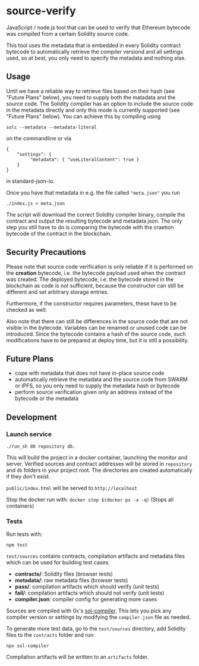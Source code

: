 # source-verify

JavaScript / node.js tool that can be used to verify that Ethereum bytecode was
compiled from a certain Solidity source code.

This tool uses the metadata that is embedded in every Solidity contract bytecode
to automatically retrieve the compiler versiond and all settings used, so at best,
you only need to specify the metadata and nothing else.

## Usage

Until we have a reliable way to retrieve files based on their hash (see
"Future Plans" below),
you need to supply both the matadata and the source code. The Solidity
compiler has an option to include the source code in the metadata directly
and only this mode is currently supported (see "Future Plans" below).
You can achieve this by compiling using

    solc --metadata --metadata-literal

on the commandline or via

    {
		"settings": {
			 "metadata": { "useLiteralContent": true }
		}
	}

in standard-json-io.

Once you have that metadata in e.g. the file called `"meta.json"` you run

    ./index.js < meta.json

The script will download the correct Solidity compiler binary, compile the
contract and output the resulting bytecode and metadata json. The only
step you still have to do is comparing the bytecode with the craetion
bytecode of the contract in the blockchain.

## Security Precautions

Please note that source code verification is only reliable if it is performed
on the **creation** bytecode, i.e. the bytecode payload used when the contract
was created. The deployed bytecode, i.e. the bytecode stored in the blockchain
as code is not sufficient, because the constructor can still be different and
set arbitrary storage entries.

Furthermore, if the constructor requires parameters, these have to be checked
as well.

Also note that there can still be differences in the source code that are not
visible in the bytecode. Variables can be renamed or unused code can be
introduced. Since the bytecode contains a hash of the source code, such
modifications have to be prepared at deploy time, but it is still a possibility.

## Future Plans

 - cope with metadata that does not have in-place source code
 - automatically retrieve the metadata and the source code from SWARM or IPFS,
   so you only need to supply the metadata hash or bytecode
 - perform source verification given only an address instead of the bytecode
   or the metadata

## Development

### Launch service
```
./run_sh 80 repository db.
```
This will build the project in a docker container, launching the monitor and server.
Verified sources and contract addresses will be stored in `repository` and `db` folders
in your project root. The directories are created automatically if they don't exist.

`public/index.html` will be served to `http://localhost`

Stop the docker run with: `docker stop $(docker ps -a -q)` (Stops all containers)

### Tests

Run tests with:
```
npm test
```

`test/sources` contains contracts, compilation artifacts and metadata files which can be used for building test cases.

+ **contracts/**: Solidity files (browser tests)
+ **metadata/**: raw metadata files (browser tests)
+ **pass/**: compilation artifacts which should verify (unit tests)
+ **fail/**: compilation artifacts which should not verify (unit tests)
+ **compiler.json**: compiler config for generating more cases

Sources are compiled with 0x's [sol-compiler][22]. This lets you pick any compiler version or settings by modifying the `compiler.json` file as needed.

To generate more test data, go to the `test/sources` directory, add Solidity files to the `contracts` folder and run:
```
npx sol-compiler
```

Compilation artifacts will be written to an `artifacts` folder.

[22]: https://sol-compiler.com/

